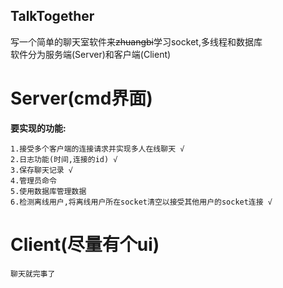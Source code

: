 ## TalkTogether
写一个简单的聊天室软件来~~zhuangbi~~学习socket,多线程和数据库  
软件分为服务端(Server)和客户端(Client)  
# Server(cmd界面)
**要实现的功能:**
```
1.接受多个客户端的连接请求并实现多人在线聊天 √
2.日志功能(时间,连接的id) √
3.保存聊天记录 √
4.管理员命令
5.使用数据库管理数据
6.检测离线用户,将离线用户所在socket清空以接受其他用户的socket连接 √
```
# Client(尽量有个ui)
```
聊天就完事了
```

